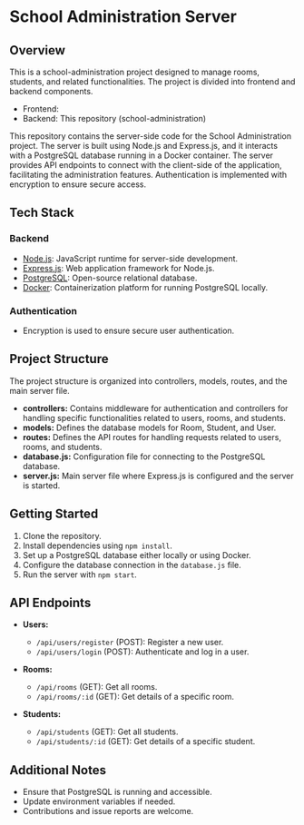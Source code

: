 # School Administration Server

## Overview
This is a school-administration project designed to manage rooms, students, and related functionalities. The project is divided into frontend and backend components.

- Frontend: 
- Backend: This repository (school-administration)

This repository contains the server-side code for the School Administration project. The server is built using Node.js and Express.js, and it interacts with a PostgreSQL database running in a Docker container. The server provides API endpoints to connect with the client-side of the application, facilitating the administration features. Authentication is implemented with encryption to ensure secure access.

## Tech Stack

### Backend
- [Node.js](https://nodejs.org/): JavaScript runtime for server-side development.
- [Express.js](https://expressjs.com/): Web application framework for Node.js.
- [PostgreSQL](https://www.postgresql.org/): Open-source relational database.
- [Docker](https://www.docker.com/): Containerization platform for running PostgreSQL locally.

### Authentication
- Encryption is used to ensure secure user authentication.

## Project Structure
The project structure is organized into controllers, models, routes, and the main server file.

- **controllers:** Contains middleware for authentication and controllers for handling specific functionalities related to users, rooms, and students.
- **models:** Defines the database models for Room, Student, and User.
- **routes:** Defines the API routes for handling requests related to users, rooms, and students.
- **database.js:** Configuration file for connecting to the PostgreSQL database.
- **server.js:** Main server file where Express.js is configured and the server is started.

## Getting Started
1. Clone the repository.
2. Install dependencies using `npm install`.
3. Set up a PostgreSQL database either locally or using Docker.
4. Configure the database connection in the `database.js` file.
5. Run the server with `npm start`.

## API Endpoints
- **Users:**
  - `/api/users/register` (POST): Register a new user.
  - `/api/users/login` (POST): Authenticate and log in a user.

- **Rooms:**
  - `/api/rooms` (GET): Get all rooms.
  - `/api/rooms/:id` (GET): Get details of a specific room.

- **Students:**
  - `/api/students` (GET): Get all students.
  - `/api/students/:id` (GET): Get details of a specific student.

## Additional Notes
- Ensure that PostgreSQL is running and accessible.
- Update environment variables if needed.
- Contributions and issue reports are welcome.
